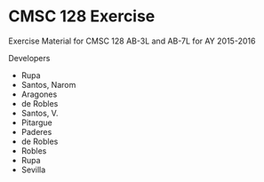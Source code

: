 # CMSC 128 Exercise

Exercise Material for CMSC 128 AB-3L and AB-7L for AY 2015-2016

Developers
* Rupa
* Santos, Narom
* Aragones
* de Robles
* Santos, V.
* Pitargue
* Paderes
* de Robles
* Robles
* Rupa
* Sevilla
